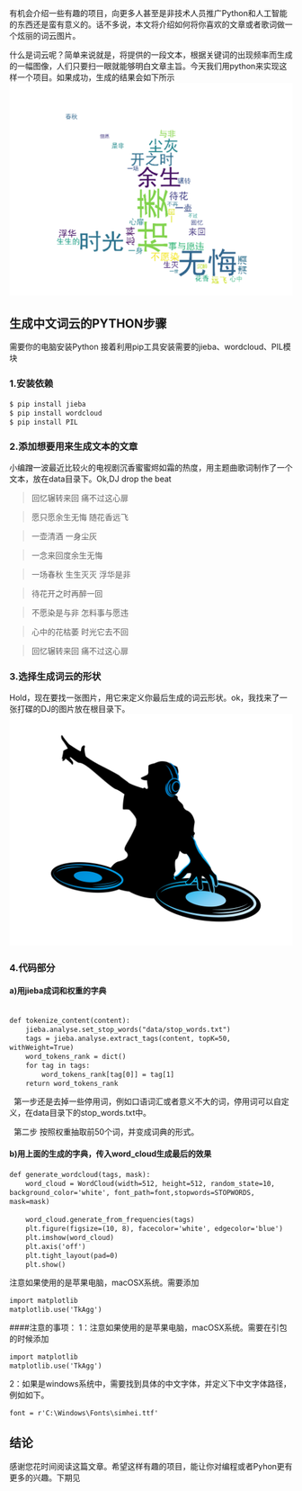 有机会介绍一些有趣的项目，向更多人甚至是非技术人员推广Python和人工智能的东西还是蛮有意义的。话不多说，本文将介绍如何将你喜欢的文章或者歌词做一个炫丽的词云图片。

什么是词云呢？简单来说就是，将提供的一段文本，根据关键词的出现频率而生成的一幅图像，人们只要扫一眼就能够明白文章主旨。今天我们用python来实现这样一个项目。如果成功，生成的结果会如下所示
![输出](result.png "DJ")


## 生成中文词云的PYTHON步骤

需要你的电脑安装Python
接着利用pip工具安装需要的jieba、wordcloud、PIL模块
### 1.安装依赖
```
$ pip install jieba
$ pip install wordcloud
$ pip install PIL
```


### 2.添加想要用来生成文本的文章
小编蹭一波最近比较火的电视剧沉香蜜蜜烬如霜的热度，用主题曲歌词制作了一个文本，放在data目录下。Ok,DJ drop the beat
>回忆辗转来回 痛不过这心扉

>愿只愿余生无悔 随花香远飞

>一壶清酒 一身尘灰

>一念来回度余生无悔

>一场春秋 生生灭灭 浮华是非

>待花开之时再醉一回

>不愿染是与非 怎料事与愿违

>心中的花枯萎 时光它去不回

>回忆辗转来回 痛不过这心扉


### 3.选择生成词云的形状

Hold，现在要找一张图片，用它来定义你最后生成的词云形状。ok，我找来了一张打碟的DJ的图片放在根目录下。
![输出](dj.png "DJ")
### 4.代码部分
#### a)用jieba成词和权重的字典
```

def tokenize_content(content):
    jieba.analyse.set_stop_words("data/stop_words.txt")
    tags = jieba.analyse.extract_tags(content, topK=50, withWeight=True)
    word_tokens_rank = dict()
    for tag in tags:
        word_tokens_rank[tag[0]] = tag[1]
    return word_tokens_rank
```
&nbsp; 第一步还是去掉一些停用词，例如口语词汇或者意义不大的词，停用词可以自定义，在data目录下的stop_words.txt中。

&nbsp; 第二步 按照权重抽取前50个词，并变成词典的形式。
#### b)用上面的生成的字典，传入word_cloud生成最后的效果
```
def generate_wordcloud(tags, mask):
    word_cloud = WordCloud(width=512, height=512, random_state=10, background_color='white', font_path=font,stopwords=STOPWORDS, mask=mask)

    word_cloud.generate_from_frequencies(tags)
    plt.figure(figsize=(10, 8), facecolor='white', edgecolor='blue')
    plt.imshow(word_cloud)
    plt.axis('off')
    plt.tight_layout(pad=0)
    plt.show()
```

注意如果使用的是苹果电脑，macOSX系统。需要添加

	import matplotlib
    matplotlib.use('TkAgg')




####注意的事项：
1：注意如果使用的是苹果电脑，macOSX系统。需要在引包的时候添加
```
import matplotlib
matplotlib.use('TkAgg')
```

2：如果是windows系统中，需要找到具体的中文字体，并定义下中文字体路径，例如如下。
```
font = r'C:\Windows\Fonts\simhei.ttf'
```



## 结论

感谢您花时间阅读这篇文章。希望这样有趣的项目，能让你对编程或者Pyhon更有更多的兴趣。下期见